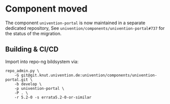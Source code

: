 # Component moved

The component `univention-portal` is now maintained in a separate dedicated repository,
See `univention/components/univention-portal#737` for the status of the migration.

## Building & CI/CD

Import into repo-ng bildsystem via:

```
repo_admin.py \
    -G git@git.knut.univention.de:univention/components/univention-portal.git \
    -b develop \
    -p univention-portal \
    -P . \
    -r 5.2-0 -s errata5.2-0-or-similar
```
